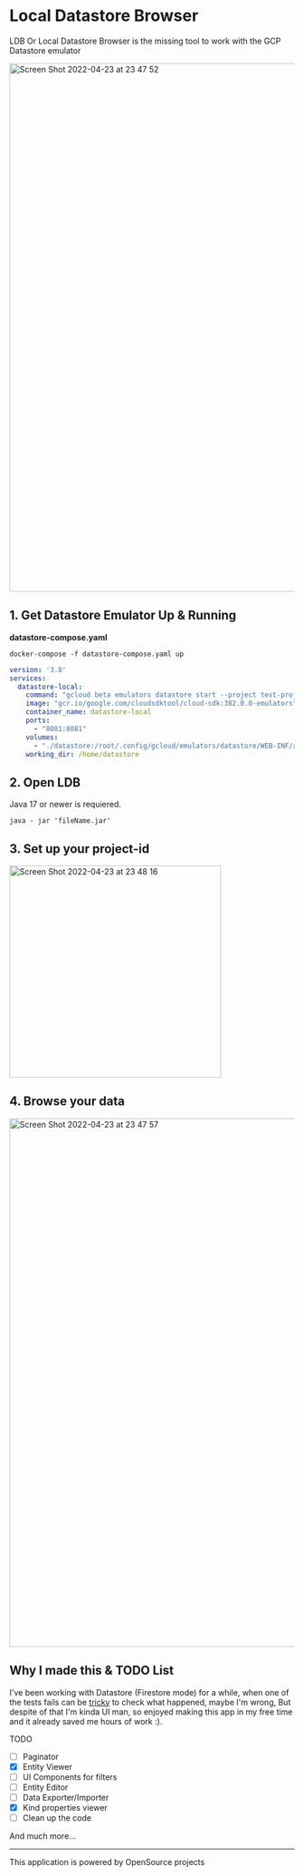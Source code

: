 # Local Datastore Browser

LDB Or Local Datastore Browser is the missing tool to work with the GCP Datastore emulator

<img width="932" alt="Screen Shot 2022-04-23 at 23 47 52" src="https://user-images.githubusercontent.com/25180512/164957260-56467c9f-5bed-455f-baf5-218ed562bec9.png">


## 1. Get Datastore Emulator Up & Running

**datastore-compose.yaml**

```
docker-compose -f datastore-compose.yaml up
```

```yaml
version: '3.8'
services:
  datastore-local:
    command: "gcloud beta emulators datastore start --project test-project --host-port 0.0.0.0:8081 --consistency 1.0"
    image: "gcr.io/google.com/cloudsdktool/cloud-sdk:382.0.0-emulators"
    container_name: datastore-local
    ports:
      - "8081:8081"
    volumes:
      - "./datastore:/root/.config/gcloud/emulators/datastore/WEB-INF/appengine-generated/"
    working_dir: /home/datastore

```

## 2. Open LDB

Java 17 or newer is requiered.

```
java - jar 'fileName.jar'
```

## 3. Set up your project-id

<img width="374" alt="Screen Shot 2022-04-23 at 23 48 16" src="https://user-images.githubusercontent.com/25180512/164957371-f13fad79-0f2c-4504-a5c8-f2f9daf14ebb.png">

## 4. Browse your data

<img width="932" alt="Screen Shot 2022-04-23 at 23 47 57" src="https://user-images.githubusercontent.com/25180512/164957384-47ebe946-43de-4914-bd88-eb587492024e.png">

## Why I made this & TODO List

I've been working with Datastore (Firestore mode) for a while, when one of the tests fails can be [tricky](https://cloud.google.com/datastore/docs/tools/emulator-export-import) to check what happened, maybe I'm wrong, But despite of that I'm kinda UI man, so enjoyed making this app in my free time and it already saved me hours of work :).

TODO

- [ ] Paginator
- [x] Entity Viewer
- [ ] UI Components for filters
- [ ] Entity Editor
- [ ] Data Exporter/Importer
- [x] Kind properties viewer
- [ ] Clean up the code

And much more...

---

This application is powered by OpenSource projects

